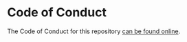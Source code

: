 # Code of Conduct

The Code of Conduct for this repository [can be found online](https://mugle.org/policies/code_of_conduct).
